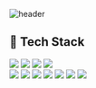 
![header](https://capsule-render.vercel.app/api?type=venom&height=200&text=Hello%20World👋&fontSize=70&color=auto&stroke=auto)

  ## 🧱 Tech Stack

  <img src="https://img.shields.io/badge/CSS3-1572B6?style=flat-square&logo=CSS3&logoColor=white">  <img src="https://img.shields.io/badge/HTML5-E34F26?style=flat-square&logo=HTML5&logoColor=white">  <img src="https://img.shields.io/badge/jQuery-0769AD?style=flat-square&logo=jQuery&logoColor=white">
  <img src="https://img.shields.io/badge/Javascript-F7DF1E?style=flat-square&logo=Javascript&logoColor=white">
  <br/><img src="https://img.shields.io/badge/Bootstrap-7952B3?style=flat-square&logo=Bootstrap&logoColor=white">
  <img src="https://img.shields.io/badge/MySQL-4479A1?style=flat-square&logo=MySQL&logoColor=white">
  <img src="https://img.shields.io/badge/React-61DAFB?style=flat-square&logo=React&logoColor=white">
  <img src="https://img.shields.io/badge/Firebase-FFCA28?style=flat-square&logo=Firebase&logoColor=white">
  <img src="https://img.shields.io/badge/Figma-F24E1E?style=flat-square&logo=Figma&logoColor=white">
  <img src="https://img.shields.io/badge/Git-F05032?style=flat-square&logo=Git&logoColor=white">
  <img src="https://img.shields.io/badge/Github-181717?style=flat-square&logo=Github&logoColor=white">
  <br/>
  <br/>















<!--
**ru0dn7/ru0dn7** is a ✨ _special_ ✨ repository because its `README.md` (this file) appears on your GitHub profile.

Here are some ideas to get you started:

- 🔭 I’m currently working on ...
- 🌱 I’m currently learning ...
- 👯 I’m looking to collaborate on ...
- 🤔 I’m looking for help with ...
- 💬 Ask me about ...
- 📫 How to reach me: ...
- 😄 Pronouns: ...
- ⚡ Fun fact: ...

방문자 수 뱃지
[![hits](https://myhits.vercel.app/api/hit/https%3A%2F%2Fgithub.com%2Fru0dn7?color=blue&label=hits&size=medium)](https://myhits.vercel.app)

-->
